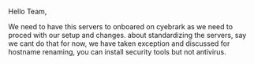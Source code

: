 Hello Team,

We need to have this servers to onboared on cyebrark as we need to proced with our setup and changes.
about standardizing the servers, say we cant do that for now, we have taken exception and discussed for hostname renaming, you can install security tools but not antivirus.
